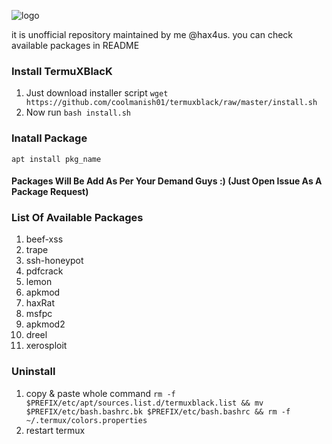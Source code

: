 ![logo](../master/images/IMG_20200529_153730.jpg)

it is unofficial repository maintained by me @hax4us. you can check available packages in README

### Install TermuXBlacK
1. Just download installer script `wget https://github.com/coolmanish01/termuxblack/raw/master/install.sh`
2. Now run `bash install.sh`

### Inatall Package 
`apt install pkg_name`

#### Packages Will Be Add As Per Your Demand Guys :) (Just Open Issue As A Package Request)

### List Of Available Packages
1. beef-xss
2. trape
3. ssh-honeypot
4. pdfcrack
5. lemon
6. apkmod
7. haxRat
8. msfpc
9. apkmod2
10. dreel
11. xerosploit

### Uninstall
1. copy & paste whole command `rm -f $PREFIX/etc/apt/sources.list.d/termuxblack.list && mv $PREFIX/etc/bash.bashrc.bk $PREFIX/etc/bash.bashrc && rm -f ~/.termux/colors.properties`
2. restart termux
